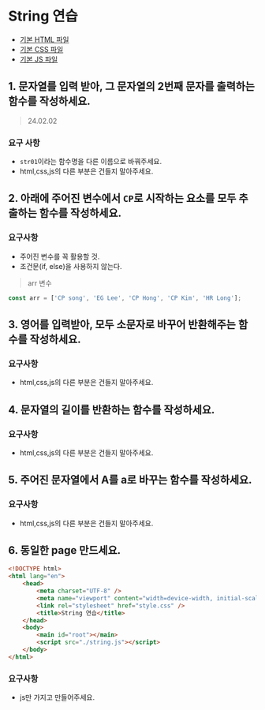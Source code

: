 # String 연습

-   [기본 HTML 파일](https://github.com/PisoDev77/study-visang/blob/main/String/index.html)
-   [기본 CSS 파일](https://github.com/PisoDev77/study-visang/blob/main/String/style.css)
-   [기본 JS 파일](https://github.com/PisoDev77/study-visang/blob/main/String/string.js)

## 1. 문자열를 입력 받아, 그 문자열의 2번째 문자를 출력하는 함수를 작성하세요.

> 24.02.02

### 요구 사항

-   `str01`이라는 함수명을 다른 이름으로 바꿔주세요.
-   html,css,js의 다른 부분은 건들지 말아주세요.

## 2. 아래에 주어진 변수에서 `CP`로 시작하는 요소를 모두 추출하는 함수를 작성하세요.

### 요구사항

-   주어진 변수를 꼭 활용할 것.
-   조건문(if, else)을 사용하지 않는다.

> arr 변수

```js
const arr = ['CP song', 'EG Lee', 'CP Hong', 'CP Kim', 'HR Long'];
```

## 3. 영어를 입력받아, 모두 소문자로 바꾸어 반환해주는 함수를 작성하세요.

### 요구사항

-   html,css,js의 다른 부분은 건들지 말아주세요.

## 4. 문자열의 길이를 반환하는 함수를 작성하세요.

### 요구사항

-   html,css,js의 다른 부분은 건들지 말아주세요.

## 5. 주어진 문자열에서 A를 a로 바꾸는 함수를 작성하세요.

### 요구사항

-   html,css,js의 다른 부분은 건들지 말아주세요.

## 6. 동일한 page 만드세요.

```html
<!DOCTYPE html>
<html lang="en">
	<head>
		<meta charset="UTF-8" />
		<meta name="viewport" content="width=device-width, initial-scale=1.0" />
		<link rel="stylesheet" href="style.css" />
		<title>String 연습</title>
	</head>
	<body>
		<main id="root"></main>
		<script src="./string.js"></script>
	</body>
</html>
```

### 요구사항

-   js만 가지고 만들어주세요.
